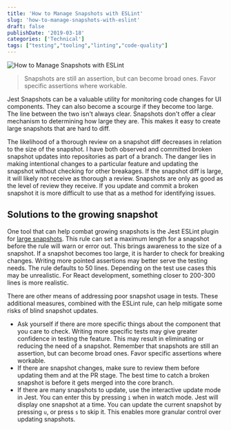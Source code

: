 ```yaml
---
title: 'How to Manage Snapshots with ESLint'
slug: 'how-to-manage-snapshots-with-eslint'
draft: false
publishDate: '2019-03-18'
categories: ['Technical']
tags: ["testing","tooling","linting","code-quality"]
---
```

![How to Manage Snapshots with ESLint](images/paul-skorupskas-snapshot.jpg#center)

> Snapshots are still an assertion, but can become broad ones. Favor specific assertions where workable.

Jest Snapshots can be a valuable utility for monitoring code changes for UI components. They can also become a scourge if they become too large. The line between the two isn't always clear. Snapshots don't offer a clear mechanism to determining how large they are. This makes it easy to create large snapshots that are hard to diff.

The likelihood of a thorough review on a snapshot diff decreases in relation to the size of the snapshot. I have both observed and committed broken snapshot updates into repositories as part of a branch. The danger lies in making intentional changes to a particular feature and updating the snapshot without checking for other breakages. If the snapshot diff is large, it will likely not receive as thorough a review. Snapshots are only as good as the level of review they receive. If you update and commit a broken snapshot it is more difficult to use that as a method for identifying issues.

## Solutions to the growing snapshot

One tool that can help combat growing snapshots is the Jest ESLint plugin for [large snapshots](https://github.com/jest-community/eslint-plugin-jest/blob/master/docs/rules/no-large-snapshots.md). This rule can set a maximum length for a snapshot before the rule will warn or error out. This brings awareness to the size of a snapshot. If a snapshot becomes too large, it is harder to check for breaking changes. Writing more pointed assertions may better serve the testing needs. The rule defaults to 50 lines. Depending on the test use cases this may be unrealistic. For React development, something closer to 200-300 lines is more realistic.

There are other means of addressing poor snapshot usage in tests. These additional measures, combined with the ESLint rule, can help mitigate some risks of blind snapshot updates.

- Ask yourself if there are more specific things about the component that you care to check. Writing more specific tests may give greater confidence in testing the feature. This may result in eliminating or reducing the need of a snapshot. Remember that snapshots are still an assertion, but can become broad ones. Favor specific assertions where workable.
- If there are snapshot changes, make sure to review them before updating them and at the PR stage. The best time to catch a broken snapshot is before it gets merged into the core branch.
- If there are many snapshots to update, use the interactive update mode in Jest. You can enter this by pressing `i` when in watch mode. Jest will display one snapshot at a time. You can update the current snapshot by pressing `u`, or press `s` to skip it. This enables more granular control over updating snapshots.
